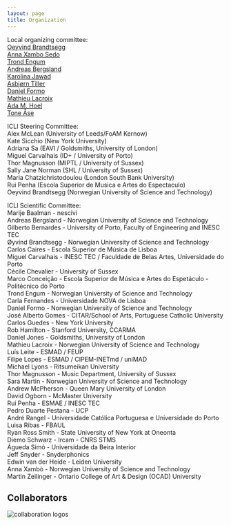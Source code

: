 ```yaml
---
layout: page
title: Organization
---
```


Local organizing committee:  
[Oeyvind Brandtsegg](https://www.ntnu.no/ansatte/oyvind.brandtsegg)  
[Anna Xambo Sedo](https://www.ntnu.no/ansatte/anna.xambo.sedo)  
[Trond Engum](https://www.ntnu.no/ansatte/trond.engum)  
[Andreas Bergsland](https://www.ntnu.no/ansatte/andreas.bergsland)  
[Karolina Jawad](https://cv2c.noblogs.org)  
[Asbjørn Tiller](https://www.ntnu.edu/employees/asbjorn.tiller)  
[Daniel Formo](https://www.ntnu.edu/employees/daniel.formo)  
[Mathieu Lacroix](https://www.ntnu.edu/employees/mathieu.lacroix)  
[Ada M. Hoel](http://adahoel.com/)  
[Tone Åse](https://www.ntnu.edu/employees/tone.ase)   


ICLI Steering Committee:  
Alex McLean (University of Leeds/FoAM Kernow)  
Kate Sicchio (New York University)  
Adriana Sa (EAVI / Goldsmiths, University of London)  
Miguel Carvalhais (ID+ / University of Porto)  
Thor Magnusson (MIPTL / University of Sussex)  
Sally Jane Norman (SHL / University of Sussex)  
Maria Chatzichristodoulou (London South Bank University)  
Rui Penha (Escola Superior de Musica e Artes do Espectaculo)  
Oeyvind Brandtsegg (Norwegian University of Science and Technology)
 
ICLI Scientific Committee:   
Marije  Baalman - nescivi  
Andreas  Bergsland - Norwegian University of Science and Technology  
Gilberto  Bernardes - University of Porto, Faculty of Engineering and INESC TEC  
Øyvind Brandtsegg - Norwegian University of Science and Technology  
Carlos Caires - Escola Superior de Música de Lisboa  
Miguel Carvalhais - INESC TEC / Faculdade de Belas Artes, Universidade do Porto  
Cécile Chevalier - University of Sussex  
Marco Conceição - Escola Superior de Música e Artes do Espetáculo - Politécnico do Porto  
Trond Engum - Norwegian University of Science and Technology  
Carla Fernandes - Universidade NOVA de Lisboa  
Daniel Formo - Norwegian University of Science and Technology  
José Alberto Gomes - CITAR/School of Arts, Portuguese Catholic University  
Carlos Guedes - New York University  
Rob Hamilton - Stanford University, CCARMA  
Daniel Jones - Goldsmiths, University of London  
Mathieu Lacroix - Norwegian University of Science and Technology  
Luís Leite - ESMAD / FEUP  
Filipe Lopes - ESMAD / CIPEM-INETmd / uniMAD  
Michael Lyons - Ritsumeikan University  
Thor Magnusson - Music Department, University of Sussex  
Sara Martin - Norwegian University of Science and Technology  
Andrew McPherson - Queen Mary University of London  
David Ogborn - McMaster University  
Rui Penha - ESMAE / INESC TEC  
Pedro Duarte Pestana - UCP  
André Rangel - Universidade Católica Portuguesa e Universidade do Porto  
Luisa Ribas - FBAUL  
Ryan Ross Smith - State University of New York at Oneonta  
Diemo Schwarz - Ircam - CNRS STMS  
Águeda Simó - Universidade da Beira Interior  
Jeff Snyder - Snyderphonics  
Edwin van der Heide - Leiden University  
Anna Xambò - Norwegian University of Science and Technology  
Martin Zeilinger - Ontario College of Art & Design (OCAD) University  

## Collaborators 

<img src="/liveinterfaces2020/assets/img/logos.png" alt="collaboration logos" />